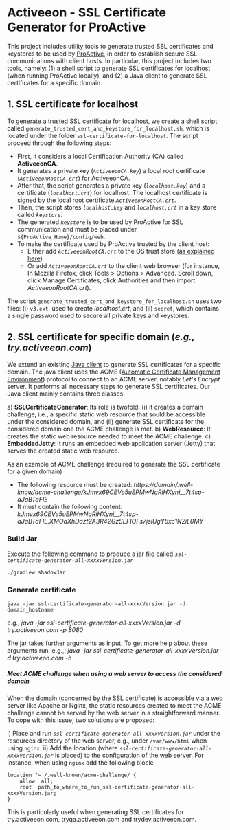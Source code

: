 
# Activeeon - SSL Certificate Generator for ProActive

This project includes utility tools to generate trusted SSL certificates and keystores to be used by
[ProActive](https://proactive.activeeon.com/),  in order to establish secure SSL communications with client hosts. In particular, this project includes two tools, namely: (1) a shell script to generate SSL certificates for localhost (when running ProActive locally), and (2) a Java client to generate SSL certificates for a specific domain.

## 1.  SSL certificate for localhost
To generate a trusted SSL certificate for localhost, we create a shell script called `generate_trusted_cert_and_keystore_for_localhost.sh`, which is located under the folder `ssl-certificate-for-localhost`. The script proceed through the following steps:
- First, it considers a local Certification Authority (CA) called **ActiveeonCA**.
- It generates a private key (*`ActiveeonCA.key`*) a local root certificate (*`ActiveeonRootCA.crt`*) for ActiveeonCA.
- After that, the script generates a private key (*`localhost.key`*) and a certificate (*`localhost.crt`*) for localhost.  The localhost certificate is signed by the  local root certificate *`ActiveeonRootCA.crt`*.
- Then, the script stores *`localhost.key`* and *`localhost.crt`* in a key store called *`keystore`*.
- The generated *`keystore`* is to be used by ProActive for SSL communication and must be placed under `${ProActive_Home}/config/web`.
- To make the certificate used by ProActive trusted by the client host:
   - Either add *`ActiveeonRootCA.crt`* to the OS trust store ([as explained here](https://manuals.gfi.com/en/kerio/connect/content/server-configuration/ssl-certificates/adding-trusted-root-certificates-to-the-server-1605.html))
   - Or  add *`ActiveeonRootCA.crt`* to the client web browser (for instance, In Mozilla Firefox, click  Tools  >  Options  >  Advanced. Scroll down, click  Manage Certificates, click  Authorities and then import *ActiveeonRootCA.crt*).

The script `generate_trusted_cert_and_keystore_for_localhost.sh` uses two files: (i) `v3.ext`, used to create *localhost.crt*, and (ii) `secret`, which contains a single password used to secure all private keys and keystores.

## 2. SSL certificate for specific domain (*e.g., try.activeeon.com*)
We extend an existing [ Java client](https://github.com/shred/acme4j) to generate SSL certificates for a specific domain.
The java client uses the ACME ([Automatic Certificate Management Environment](https://tools.ietf.org/html/draft-ietf-acme-acme)) protocol to connect to an ACME server, notably _Let's Encrypt_ server. It performs all necessary steps to generate SSL certificates. Our Java client mainly contains three classes:


a) **SSLCertificateGenerator**: Its role is twofold: (i) it creates a domain challenge, i.e., a specific static web resource that sould be accessible under the considered domain, and (ii) generate SSL certificate for the considered domain one the ACME challenge is met.
b) **WebResource**: It creates the static web resource needed to meet the ACME challenge.
c) **EmbeddedJetty**: It runs an embedded web application server (Jetty) that serves the created static web resource.

As an example of ACME challenge (required to generate the SSL certificate for a given domain)
- The following resource  must be created:
*https://domain/.well-know/acme-challenge/kJmvx69CEVe5uEPMwNqRiHXyni__7t4sp-aJaBTaFIE*
- It must contain the following content:
*kJmvx69CEVe5uEPMwNqRiHXyni__7t4sp-aJaBTaFIE.XMOaXhDazt2A3R42GzSEFIOFs7jsiUgY6xc1N2iL0MY*

### Build Jar
Execute the following command to produce a jar file called *`ssl-certificate-generator-all-xxxxVersion.jar`*
```
./gradlew shadowJar
```
### Generate certificate
```
java -jar ssl-certificate-generator-all-xxxxVersion.jar -d domain_hostname
```
e.g., *java -jar ssl-certificate-generator-all-xxxxVersion.jar -d try.activeeon.com -p 8080*

The jar takes further arguments as input. To get more help about these arguments run, e.g.,:
*java -jar ssl-certificate-generator-all-xxxxVersion.jar -d try.activeeon.com -h*

##### Meet ACME challenge when using a web server to access the considered domain
When the domain (concerned by the SSL certificate) is accessible via a web server like Apache or Nginx, the static resources created to meet the ACME challenge cannot be served by the web server in a straightforward manner. To cope with this issue, two solutions are proposed:

i) Place and run *`ssl-certificate-generator-all-xxxxVersion.jar`* under the resources directory of the web server, e.g., under `/var/www/html` when using `nginx`.
ii) Add the location (where *`ssl-certificate-generator-all-xxxxVersion.jar`*  is placed) to the configuration of the web server. For instance, when using `nginx` add the following block:
```
location ^~ /.well-known/acme-challenge/ {
    allow  all;
    root  path_to_where_to_run_ssl-certificate-generator-all-xxxxVersion.jar;
}
```
This is particularly useful when generating SSL certificates for try.activeeon.com, tryqa.activeeon.com and trydev.activeeon.com.